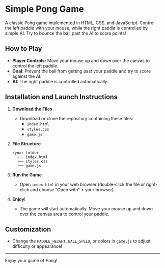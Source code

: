 # Simple Pong Game

A classic Pong game implemented in HTML, CSS, and JavaScript. Control the left paddle with your mouse, while the right paddle is controlled by simple AI. Try to bounce the ball past the AI to score points!

## How to Play

- **Player Controls:** Move your mouse up and down over the canvas to control the left paddle.
- **Goal:** Prevent the ball from getting past your paddle and try to score against the AI.
- **AI:** The right paddle is controlled automatically.

## Installation and Launch Instructions

1. **Download the Files**
   - Download or clone the repository containing these files:  
     - `index.html`
     - `styles.css`
     - `game.js`

2. **File Structure**
   ```
   /your-folder
     ├── index.html
     ├── styles.css
     └── game.js
   ```

3. **Run the Game**
   - Open `index.html` in your web browser (double-click the file or right-click and choose "Open with" > your browser).

4. **Enjoy!**
   - The game will start automatically. Move your mouse up and down over the canvas area to control your paddle.

## Customization

- Change the `PADDLE_HEIGHT`, `BALL_SPEED`, or colors in `game.js` to adjust difficulty or appearance!

---

Enjoy your game of Pong!